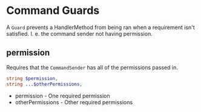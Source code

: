 # Command Guards
A `Guard` prevents a HandlerMethod from being ran when a requirement isn't satisfied. I. e. the command sender not having permission.

## permission
Requires that the `CommandSender` has all of the permissions passed in.
```php
string $permission,
string ...$otherPermissions,
```
* permission - One required permission
* otherPermissions - Other required permissions
